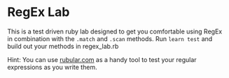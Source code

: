 
# RegEx Lab

This is a test driven ruby lab designed to get you comfortable using RegEx in combination with the `.match` and `.scan` methods. Run `learn test` and build out your methods in regex_lab.rb

Hint: You can use <a href='https://rubular.com' title='Rubular'>rubular.com</a> as a handy tool to test your regular expressions as you write them.

